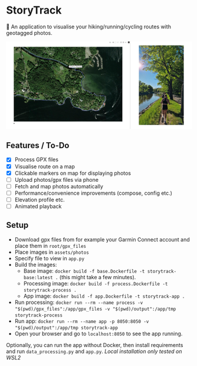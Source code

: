 # StoryTrack
:sunrise_over_mountains: An application to visualise your hiking/running/cycling routes with geotagged photos.

![alt text](assets/app.png)

## Features / To-Do
- [x] Process GPX files
- [x] Visualise route on a map
- [x] Clickable markers on map for displaying photos 
- [ ] Upload photos/gpx files via phone
- [ ] Fetch and map photos automatically
- [ ] Performance/convenience improvements (compose, config etc.)
- [ ] Elevation profile etc.
- [ ] Animated playback

## Setup
- Download gpx files from for example your Garmin Connect account and place them in `root/gpx_files`
- Place images in `assets/photos`
- Specify file to view in `app.py`
- Build the images:
    - Base image: `docker build -f base.Dockerfile -t storytrack-base:latest .` (this might take a few minutes).
    - Processing image: `docker build -f process.Dockerfile -t storytrack-process .`
    - App image: `docker build -f app.Dockerfile -t storytrack-app .`
- Run processing: `docker run --rm --name process -v "$(pwd)/gpx_files":/app/gpx_files -v "$(pwd)/output":/app/tmp storytrack-process`
- Run app: `docker run --rm --name app -p 8050:8050 -v "$(pwd)/output":/app/tmp storytrack-app`
- Open your browser and go to `localhost:8050` to see the app running.

Optionally, you can run the app without Docker, then install requirements and run `data_processing.py` and `app.py`. 
*Local installation only tested on WSL2*
